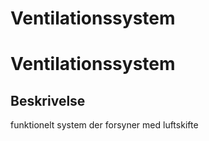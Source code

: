 # Ventilationssystem

# Ventilationssystem

## Beskrivelse

funktionelt system der forsyner med luftskifte
